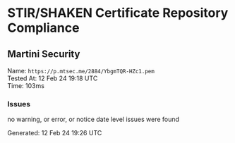 # STIR/SHAKEN Certificate Repository Compliance

## Martini Security

Name: `https://p.mtsec.me/2884/YbgmTQR-HZc1.pem`\
Tested At: 12 Feb 24 19:18 UTC\
Time: 103ms

### Issues

no warning, or error, or notice date level issues were found

Generated: 12 Feb 24 19:26 UTC